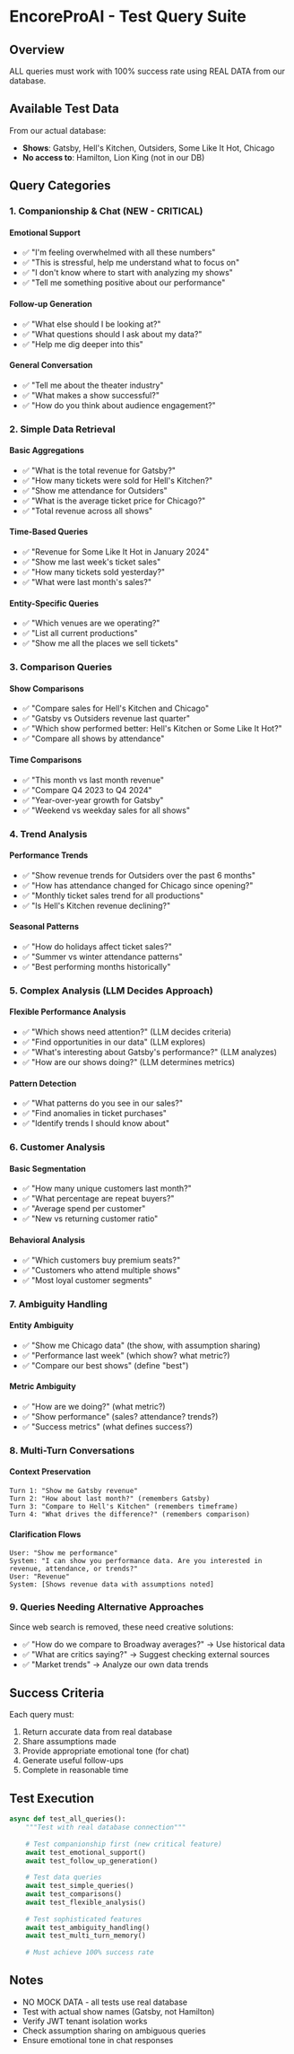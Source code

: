# EncoreProAI - Test Query Suite

## Overview

ALL queries must work with 100% success rate using REAL DATA from our database.

## Available Test Data

From our actual database:
- **Shows**: Gatsby, Hell's Kitchen, Outsiders, Some Like It Hot, Chicago
- **No access to**: Hamilton, Lion King (not in our DB)

## Query Categories

### 1. Companionship & Chat (NEW - CRITICAL)

#### Emotional Support
- ✅ "I'm feeling overwhelmed with all these numbers"
- ✅ "This is stressful, help me understand what to focus on"
- ✅ "I don't know where to start with analyzing my shows"
- ✅ "Tell me something positive about our performance"

#### Follow-up Generation
- ✅ "What else should I be looking at?"
- ✅ "What questions should I ask about my data?"
- ✅ "Help me dig deeper into this"

#### General Conversation
- ✅ "Tell me about the theater industry"
- ✅ "What makes a show successful?"
- ✅ "How do you think about audience engagement?"

### 2. Simple Data Retrieval

#### Basic Aggregations
- ✅ "What is the total revenue for Gatsby?"
- ✅ "How many tickets were sold for Hell's Kitchen?"
- ✅ "Show me attendance for Outsiders"
- ✅ "What is the average ticket price for Chicago?"
- ✅ "Total revenue across all shows"

#### Time-Based Queries
- ✅ "Revenue for Some Like It Hot in January 2024"
- ✅ "Show me last week's ticket sales"
- ✅ "How many tickets sold yesterday?"
- ✅ "What were last month's sales?"

#### Entity-Specific Queries
- ✅ "Which venues are we operating?"
- ✅ "List all current productions"
- ✅ "Show me all the places we sell tickets"

### 3. Comparison Queries

#### Show Comparisons
- ✅ "Compare sales for Hell's Kitchen and Chicago"
- ✅ "Gatsby vs Outsiders revenue last quarter"
- ✅ "Which show performed better: Hell's Kitchen or Some Like It Hot?"
- ✅ "Compare all shows by attendance"

#### Time Comparisons
- ✅ "This month vs last month revenue"
- ✅ "Compare Q4 2023 to Q4 2024"
- ✅ "Year-over-year growth for Gatsby"
- ✅ "Weekend vs weekday sales for all shows"

### 4. Trend Analysis

#### Performance Trends
- ✅ "Show revenue trends for Outsiders over the past 6 months"
- ✅ "How has attendance changed for Chicago since opening?"
- ✅ "Monthly ticket sales trend for all productions"
- ✅ "Is Hell's Kitchen revenue declining?"

#### Seasonal Patterns
- ✅ "How do holidays affect ticket sales?"
- ✅ "Summer vs winter attendance patterns"
- ✅ "Best performing months historically"

### 5. Complex Analysis (LLM Decides Approach)

#### Flexible Performance Analysis
- ✅ "Which shows need attention?" (LLM decides criteria)
- ✅ "Find opportunities in our data" (LLM explores)
- ✅ "What's interesting about Gatsby's performance?" (LLM analyzes)
- ✅ "How are our shows doing?" (LLM determines metrics)

#### Pattern Detection
- ✅ "What patterns do you see in our sales?"
- ✅ "Find anomalies in ticket purchases"
- ✅ "Identify trends I should know about"

### 6. Customer Analysis

#### Basic Segmentation
- ✅ "How many unique customers last month?"
- ✅ "What percentage are repeat buyers?"
- ✅ "Average spend per customer"
- ✅ "New vs returning customer ratio"

#### Behavioral Analysis
- ✅ "Which customers buy premium seats?"
- ✅ "Customers who attend multiple shows"
- ✅ "Most loyal customer segments"

### 7. Ambiguity Handling

#### Entity Ambiguity
- ✅ "Show me Chicago data" (the show, with assumption sharing)
- ✅ "Performance last week" (which show? what metric?)
- ✅ "Compare our best shows" (define "best")

#### Metric Ambiguity
- ✅ "How are we doing?" (what metric?)
- ✅ "Show performance" (sales? attendance? trends?)
- ✅ "Success metrics" (what defines success?)

### 8. Multi-Turn Conversations

#### Context Preservation
```
Turn 1: "Show me Gatsby revenue"
Turn 2: "How about last month?" (remembers Gatsby)
Turn 3: "Compare to Hell's Kitchen" (remembers timeframe)
Turn 4: "What drives the difference?" (remembers comparison)
```

#### Clarification Flows
```
User: "Show me performance"
System: "I can show you performance data. Are you interested in revenue, attendance, or trends?"
User: "Revenue"
System: [Shows revenue data with assumptions noted]
```

### 9. Queries Needing Alternative Approaches

Since web search is removed, these need creative solutions:
- ✅ "How do we compare to Broadway averages?" → Use historical data
- ✅ "What are critics saying?" → Suggest checking external sources
- ✅ "Market trends" → Analyze our own data trends

## Success Criteria

Each query must:
1. Return accurate data from real database
2. Share assumptions made
3. Provide appropriate emotional tone (for chat)
4. Generate useful follow-ups
5. Complete in reasonable time

## Test Execution

```python
async def test_all_queries():
    """Test with real database connection"""
    
    # Test companionship first (new critical feature)
    await test_emotional_support()
    await test_follow_up_generation()
    
    # Test data queries
    await test_simple_queries()
    await test_comparisons()
    await test_flexible_analysis()
    
    # Test sophisticated features
    await test_ambiguity_handling()
    await test_multi_turn_memory()
    
    # Must achieve 100% success rate
```

## Notes

- NO MOCK DATA - all tests use real database
- Test with actual show names (Gatsby, not Hamilton)
- Verify JWT tenant isolation works
- Check assumption sharing on ambiguous queries
- Ensure emotional tone in chat responses